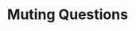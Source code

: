 ---
title: "Muting Questions"
layout: collection
permalink: /muting-questions/
collection: muting-questions
---